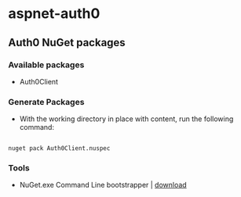 # aspnet-auth0

## Auth0 NuGet packages

### Available packages
* Auth0Client

### Generate Packages
* With the working directory in place with content, run the following command:
<code>
nuget pack Auth0Client.nuspec
</code>

### Tools
* NuGet.exe Command Line bootstrapper | [download](http://nuget.codeplex.com/releases/view/58939)